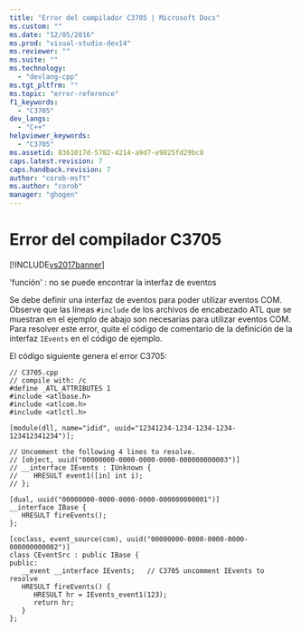 ```yaml
---
title: "Error del compilador C3705 | Microsoft Docs"
ms.custom: ""
ms.date: "12/05/2016"
ms.prod: "visual-studio-dev14"
ms.reviewer: ""
ms.suite: ""
ms.technology: 
  - "devlang-cpp"
ms.tgt_pltfrm: ""
ms.topic: "error-reference"
f1_keywords: 
  - "C3705"
dev_langs: 
  - "C++"
helpviewer_keywords: 
  - "C3705"
ms.assetid: 8361017d-5782-4214-a9d7-e9825fd29bc8
caps.latest.revision: 7
caps.handback.revision: 7
author: "corob-msft"
ms.author: "corob"
manager: "ghogen"
---
```

# Error del compilador C3705
[!INCLUDE[vs2017banner](../../assembler/inline/includes/vs2017banner.md)]

'función' : no se puede encontrar la interfaz de eventos  
  
 Se debe definir una interfaz de eventos para poder utilizar eventos COM.  Observe que las líneas `#include` de los archivos de encabezado ATL que se muestran en el ejemplo de abajo son necesarias para utilizar eventos COM.  Para resolver este error, quite el código de comentario de la definición de la interfaz `IEvents` en el código de ejemplo.  
  
 El código siguiente genera el error C3705:  
  
```  
// C3705.cpp  
// compile with: /c  
#define _ATL_ATTRIBUTES 1  
#include <atlbase.h>  
#include <atlcom.h>  
#include <atlctl.h>  
  
[module(dll, name="idid", uuid="12341234-1234-1234-1234-123412341234")];  
  
// Uncomment the following 4 lines to resolve.  
// [object, uuid("00000000-0000-0000-0000-000000000003")]  
// __interface IEvents : IUnknown {  
//    HRESULT event1([in] int i);  
// };  
  
[dual, uuid("00000000-0000-0000-0000-000000000001")]  
__interface IBase {  
   HRESULT fireEvents();  
};  
  
[coclass, event_source(com), uuid("00000000-0000-0000-0000-000000000002")]  
class CEventSrc : public IBase {  
public:  
   __event __interface IEvents;   // C3705 uncomment IEvents to resolve  
   HRESULT fireEvents() {  
      HRESULT hr = IEvents_event1(123);  
      return hr;  
   }  
};  
```